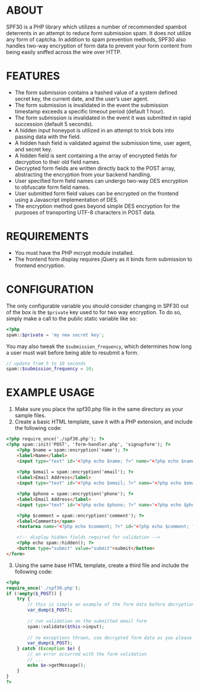 ABOUT
=====
SPF30 is a PHP library which utilizes a number of recommended spambot deterrents in an attempt to reduce form submission spam. It does not utilize any form of captcha. In addition to spam prevention methods, SPF30 also handles two-way encryption of form data to prevent your form content from being easily sniffed across the wire over HTTP.

FEATURES
========
* The form submission contains a hashed value of a system defined secret key, the current date, and the user’s user agent.
* The form submission is invalidated in the event the submission timestamp exceeds a specific timeout period (default 1 hour).
* The form submission is invalidated in the event it was submitted in rapid succession (default 5 seconds).
* A hidden input honeypot is utilized in an attempt to trick bots into passing data with the field.
* A hidden hash field is validated against the submission time, user agent, and secret key.
* A hidden field is sent containing a the array of encrypted fields for decryption to their old field names.
* Decrypted form fields are written directly back to the POST array, abstracting the encryption from your backend handling.
* User specified form field names can undergo two-way DES encryption to obfuscate form field names.
* User submitted form field values can be encrypted on the frontend using a Javascript implementation of DES.
* The encryption method goes beyond simple DES encryption for the purposes of transporting UTF-8 characters in POST data.

REQUIREMENTS
============
* You must have the PHP mcrypt module installed.
* The frontend form display requires jQuery as it binds form submission to frontend encryption.

CONFIGURATION
=============
The only configurable variable you should consider changing in SPF30 out of the
box is the `$private` key used to for two way encryption. To do so, simply make
a call to the public static variable like so:

```php
<?php
spam::$private = 'my new secret key';
```

You may also tweak the `$submission_frequency`, which determines how long a user
must wait before being able to resubmit a form.

```php
// update from 5 to 10 seconds
spam::$submission_frequency = 10;
```

EXAMPLE USAGE
=============

1. Make sure you place the spf30.php file in the same directory as your sample files.
2. Create a basic HTML template, save it with a PHP extension, and include the following code:

```html
<?php require_once('./spf30.php'); ?>
<?php spam::init('POST', 'form-handler.php', 'signupform'); ?>
	<?php $name = spam::encryption('name'); ?>
	<label>Name</label>
	<input type="text" id="<?php echo $name; ?>" name="<?php echo $name; ?>" />
		
	<?php $email = spam::encryption('email'); ?>
	<label>Email Address</label>
	<input type="text" id="<?php echo $email; ?>" name="<?php echo $email; ?>" />

	<?php $phone = spam::encryption('phone'); ?>
	<label>Email Address</label>
	<input type="text" id="<?php echo $phone; ?>" name="<?php echo $phone; ?>" />

	<?php $comment = spam::encryption('comment'); ?>
	<label>Comments</span>
	<textarea name="<?php echo $comment; ?>" id="<?php echo $comment; ?>" rows="6" cols="100"></textarea>

	<!-- display hidden fields required for validation -->
	<?php echo spam::hidden(); ?>
	<button type="submit" value="submit">submit</button>
</form>
```

3. Using the same base HTML template, create a third file and include the following code:

```php
<?php
require_once('./spf30.php');
if (!empty($_POST)) {
	try {
		// this is simple an example of the form data before decryption
		var_dump($_POST);
	
		// run validation on the submitted email form
		spam::validate($this->input);
		
		// no exceptions thrown, use decrypted form data as you please
		var_dump($_POST);
	} catch (Exception $e) {
		// an error occurred with the form validation
		// ...
		echo $e->getMessage();
	}
}
?>
```